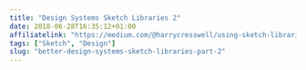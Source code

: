 ```yaml
---
title: "Design Systems Sketch Libraries 2"
date: 2018-06-28T16:35:12+01:00
affiliatelink: "https://medium.com/@harrycresswell/using-sketch-libraries-to-build-a-better-ui-design-system-part-2-8de6cef5adc5"
tags: ["Sketch", "Design"]
slug: "better-design-systems-sketch-libraries-part-2"
---
```

